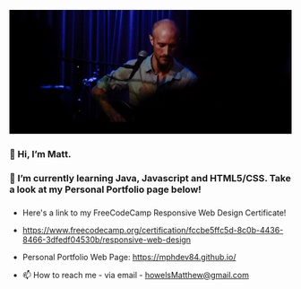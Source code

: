 [![Header](https://github.com/mphDev84/mphDev84/blob/95045ba48a0a0184411afeb1ad4bcc4e076de01d/readme_header3.png "Header")](https://some-url.dev/)

### 👋 Hi, I’m Matt.
### 👀 I’m currently learning Java, Javascript and HTML5/CSS. Take a look at my Personal Portfolio page below!
###

- Here's a link to my FreeCodeCamp Responsive Web Design Certificate!
- https://www.freecodecamp.org/certification/fccbe5ffc5d-8c0b-4436-8466-3dfedf04530b/responsive-web-design
- Personal Portfolio Web Page:
https://mphdev84.github.io/

- 📫 How to reach me - via email - howelsMatthew@gmail.com

<!---
mphDev84/mphDev84 is a ✨ special ✨ repository because its `README.md` (this file) appears on your GitHub profile.
You can click the Preview link to take a look at your changes.
--->
